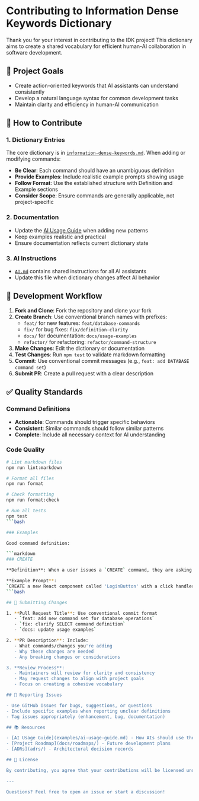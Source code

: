 # Contributing to Information Dense Keywords Dictionary

Thank you for your interest in contributing to the IDK project! This dictionary aims to create a shared vocabulary for efficient human-AI collaboration in software development.

## 🎯 Project Goals

- Create action-oriented keywords that AI assistants can understand consistently
- Develop a natural language syntax for common development tasks
- Maintain clarity and efficiency in human-AI communication

## 📝 How to Contribute

### 1. Dictionary Entries

The core dictionary is in [`information-dense-keywords.md`](information-dense-keywords.md). When adding or modifying commands:

- **Be Clear**: Each command should have an unambiguous definition
- **Provide Examples**: Include realistic example prompts showing usage
- **Follow Format**: Use the established structure with Definition and Example sections
- **Consider Scope**: Ensure commands are generally applicable, not project-specific

### 2. Documentation

- Update the [AI Usage Guide](examples/ai-usage-guide.md) when adding new patterns
- Keep examples realistic and practical
- Ensure documentation reflects current dictionary state

### 3. AI Instructions

- [`AI.md`](AI.md) contains shared instructions for all AI assistants
- Update this file when dictionary changes affect AI behavior

## 🔧 Development Workflow

1. **Fork and Clone**: Fork the repository and clone your fork
2. **Create Branch**: Use conventional branch names with prefixes:
   - `feat/` for new features: `feat/database-commands`
   - `fix/` for bug fixes: `fix/definition-clarity`
   - `docs/` for documentation: `docs/usage-examples`
   - `refactor/` for refactoring: `refactor/command-structure`
3. **Make Changes**: Edit the dictionary or documentation
4. **Test Changes**: Run `npm test` to validate markdown formatting
5. **Commit**: Use conventional commit messages (e.g., `feat: add DATABASE command set`)
6. **Submit PR**: Create a pull request with a clear description

## ✅ Quality Standards

### Command Definitions

- **Actionable**: Commands should trigger specific behaviors
- **Consistent**: Similar commands should follow similar patterns
- **Complete**: Include all necessary context for AI understanding

### Code Quality

```bash
# Lint markdown files
npm run lint:markdown

# Format all files
npm run format

# Check formatting
npm run format:check

# Run all tests
npm test
```bash

### Examples

Good command definition:

```markdown
### CREATE

**Definition**: When a user issues a `CREATE` command, they are asking you to generate new code, files, or other project assets.

**Example Prompt**:
`CREATE a new React component called 'LoginButton' with a click handler that calls the 'handleLogin' function.`
```bash

## 🚀 Submitting Changes

1. **Pull Request Title**: Use conventional commit format
   - `feat: add new command set for database operations`
   - `fix: clarify SELECT command definition`
   - `docs: update usage examples`

2. **PR Description**: Include:
   - What commands/changes you're adding
   - Why these changes are needed
   - Any breaking changes or considerations

3. **Review Process**:
   - Maintainers will review for clarity and consistency
   - May request changes to align with project goals
   - Focus on creating a cohesive vocabulary

## 🐛 Reporting Issues

- Use GitHub Issues for bugs, suggestions, or questions
- Include specific examples when reporting unclear definitions
- Tag issues appropriately (enhancement, bug, documentation)

## 📚 Resources

- [AI Usage Guide](examples/ai-usage-guide.md) - How AIs should use the dictionary
- [Project Roadmap](docs/roadmaps/) - Future development plans
- [ADRs](adrs/) - Architectural decision records

## 📄 License

By contributing, you agree that your contributions will be licensed under the MIT License.

---

Questions? Feel free to open an issue or start a discussion!
